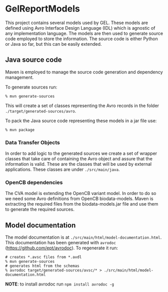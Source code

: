 
# GelReportModels

This project contains several models used by GEL. These models are defined using Avro Interface Design Language (IDL) which is agnostic of any implementation language. The models are then used to generate source code employed to store the information. The source code is either Python or Java so far, but this can be easily extended.

## Java source code

Maven is employed to manage the source code generation and dependency management.

To generate sources run: 
```
% mvn generate-sources
```
This will create a set of classes representing the Avro records in the folder `./target/generated-sources/avro`.


To pack the Java source code representing these models in a jar file use:
```
% mvn package
```

### Data Transfer Objects

In order to add logic to the generated sources we create a set of wrapper classes that take care of containing the Avro object and assure that the information is valid. These are the classes that will be used by external applications.
These classes are under `./src/main/java`.

### OpenCB dependencies

The CVA model is extending the OpenCB variant model. In order to do so we need some Avro definitions from OpenCB biodata-models. Maven is extracting the required files from the biodata-models.jar file and use them to generate the required sources.

## Model documentation

The model documentation is at `./src/main/html/model-documentation.html`. This documentation has been generated with `avrodoc` (https://github.com/ept/avrodoc). To regenerate it run:
```
# creates *.avsc files from *.avdl
% mvn generate-sources
# generates html from the schemas
% avrodoc target/generated-sources/avsc/* > ./src/main/html/model-documentation.html
```

**NOTE**: to install avrodoc run `npm install avrodoc -g`